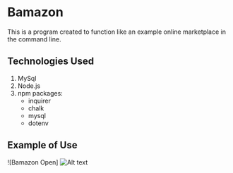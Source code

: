 # Bamazon

This is a program created to function like an example online marketplace in the command line.

## Technologies Used

1. MySql
1. Node.js
1. npm packages:
    * inquirer
    * chalk
    * mysql
    * dotenv

## Example of Use

![Bamazon Open]
![Alt text](bamazon/open.png?raw=true "Bamazon Open Screen")
